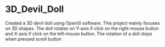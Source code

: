 # 3D_Devil_Doll
Created a 3D devil doll using OpenGl software. This project mainly focuses on 3D shapes. The doll rotates on Y-axis if click on the right-mouse button and X-axis if click on the left-mouse button. The rotation of a doll stops when pressed scroll button
